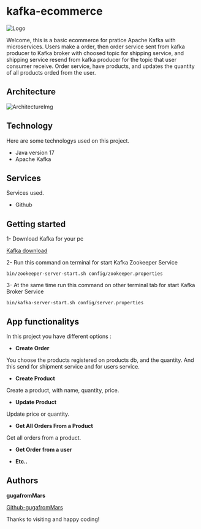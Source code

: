 # kafka-ecommerce

![Logo](https://github.com/gugafromMARS/event-driven-kafka-spb/assets/116969206/ac5ddbc5-ee5c-47e2-b246-6b598420efd0)

Welcome, this is a basic ecommerce for pratice Apache Kafka with microservices. Users make a order, then order service sent from kafka producer to Kafka broker with choosed topic for shipping service, and shipping service resend from kafka producer for the topic that user consumer receive.
Order service, have products, and updates the quantity of all products orded from the user.

## Architecture

![ArchitectureImg](https://github.com/gugafromMARS/kafka-ecommerce/assets/116969206/6e1e353c-7bb1-4baa-b8ae-4aea21fabea6)

## Technology

Here are some technologys used on this project.

* Java version 17
* Apache Kafka

## Services

Services used.

* Github
  
## Getting started

1- Download Kafka for your pc 

[Kafka download](https://kafka.apache.org/downloads)

2- Run this command on terminal for start Kafka Zookeeper Service
```shell script
bin/zookeeper-server-start.sh config/zookeeper.properties
```
3- At the same time run this command on other terminal tab for start Kafka Broker Service
```shell script
bin/kafka-server-start.sh config/server.properties
```

## App functionalitys

In this project you have different options :

* **Create Order**
  
You choose the products registered on products db, and the quantity. And this send for shipment service and for users service.

* **Create Product**

Create a product, with name, quantity, price.

* **Update Product**

Update price or quantity.

* **Get All Orders From a Product**

Get all orders from a product.

* **Get Order from a user**

* **Etc..**

## Authors

**gugafromMars**

[Github-gugafromMars](https://github.com/gugafromMARS)

Thanks to visiting and happy coding!
